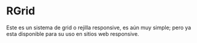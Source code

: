 RGrid
=====
Este es un sistema de grid o rejilla responsive, es aún muy simple; pero ya esta disponible para su uso en sitios web responsive.
